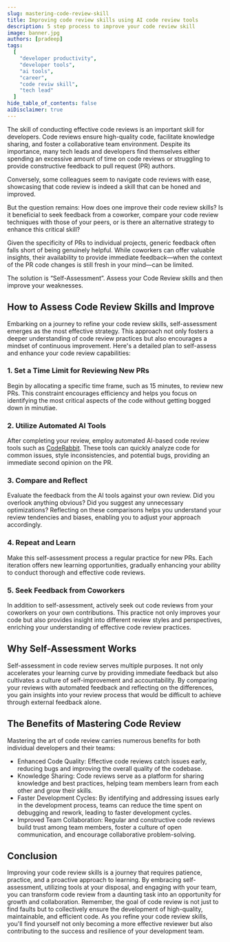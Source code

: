 ```yaml
---
slug: mastering-code-review-skill
title: Improving code review skills using AI code review tools
description: 5 step process to improve your code review skill
image: banner.jpg
authors: [pradeep]
tags:
  [
    "developer productivity",
    "developer tools",
    "ai tools",
    "career",
    "code reviw skill",
    "tech lead"
  ]
hide_table_of_contents: false
aiDisclaimer: true
---
```


The skill of conducting effective code reviews is an important skill for developers. Code reviews ensure high-quality code, facilitate knowledge sharing, and foster a collaborative team environment. Despite its importance, many tech leads and developers find themselves either spending an excessive amount of time on code reviews or struggling to provide constructive feedback to pull request (PR) authors. 

<!--truncate-->

Conversely, some colleagues seem to navigate code reviews with ease, showcasing that code review is indeed a skill that can be honed and improved.

But the question remains: How does one improve their code review skills? Is it beneficial to seek feedback from a coworker, compare your code review techniques with those of your peers, or is there an alternative strategy to enhance this critical skill?

Given the specificity of PRs to individual projects, generic feedback often falls short of being genuinely helpful. While coworkers can offer valuable insights, their availability to provide immediate feedback—when the context of the PR code changes is still fresh in your mind—can be limited.

The solution is “Self-Assessment”. Assess your Code Review skills and then improve your weaknesses.


## How to Assess Code Review Skills and Improve

Embarking on a journey to refine your code review skills, self-assessment emerges as the most effective strategy. This approach not only fosters a deeper understanding of code review practices but also encourages a mindset of continuous improvement. Here's a detailed plan to self-assess and enhance your code review capabilities:


### 1. Set a Time Limit for Reviewing New PRs

Begin by allocating a specific time frame, such as 15 minutes, to review new PRs. This constraint encourages efficiency and helps you focus on identifying the most critical aspects of the code without getting bogged down in minutiae.


### 2. Utilize Automated AI Tools

After completing your review, employ automated AI-based code review tools such as [CodeRabbit](https://coderabbit.ai/). These tools can quickly analyze code for common issues, style inconsistencies, and potential bugs, providing an immediate second opinion on the PR.


### 3. Compare and Reflect

Evaluate the feedback from the AI tools against your own review. Did you overlook anything obvious? Did you suggest any unnecessary optimizations? Reflecting on these comparisons helps you understand your review tendencies and biases, enabling you to adjust your approach accordingly.


### 4. Repeat and Learn

Make this self-assessment process a regular practice for new PRs. Each iteration offers new learning opportunities, gradually enhancing your ability to conduct thorough and effective code reviews.


### 5. Seek Feedback from Coworkers

In addition to self-assessment, actively seek out code reviews from your coworkers on your own contributions. This practice not only improves your code but also provides insight into different review styles and perspectives, enriching your understanding of effective code review practices.


## Why Self-Assessment Works

Self-assessment in code review serves multiple purposes. It not only accelerates your learning curve by providing immediate feedback but also cultivates a culture of self-improvement and accountability. By comparing your reviews with automated feedback and reflecting on the differences, you gain insights into your review process that would be difficult to achieve through external feedback alone.


## The Benefits of Mastering Code Review

Mastering the art of code review carries numerous benefits for both individual developers and their teams:


* Enhanced Code Quality: Effective code reviews catch issues early, reducing bugs and improving the overall quality of the codebase.
* Knowledge Sharing: Code reviews serve as a platform for sharing knowledge and best practices, helping team members learn from each other and grow their skills.
* Faster Development Cycles: By identifying and addressing issues early in the development process, teams can reduce the time spent on debugging and rework, leading to faster development cycles.
* Improved Team Collaboration: Regular and constructive code reviews build trust among team members, foster a culture of open communication, and encourage collaborative problem-solving.


## Conclusion

Improving your code review skills is a journey that requires patience, practice, and a proactive approach to learning. By embracing self-assessment, utilizing tools at your disposal, and engaging with your team, you can transform code review from a daunting task into an opportunity for growth and collaboration. Remember, the goal of code review is not just to find faults but to collectively ensure the development of high-quality, maintainable, and efficient code. As you refine your code review skills, you'll find yourself not only becoming a more effective reviewer but also contributing to the success and resilience of your development team.